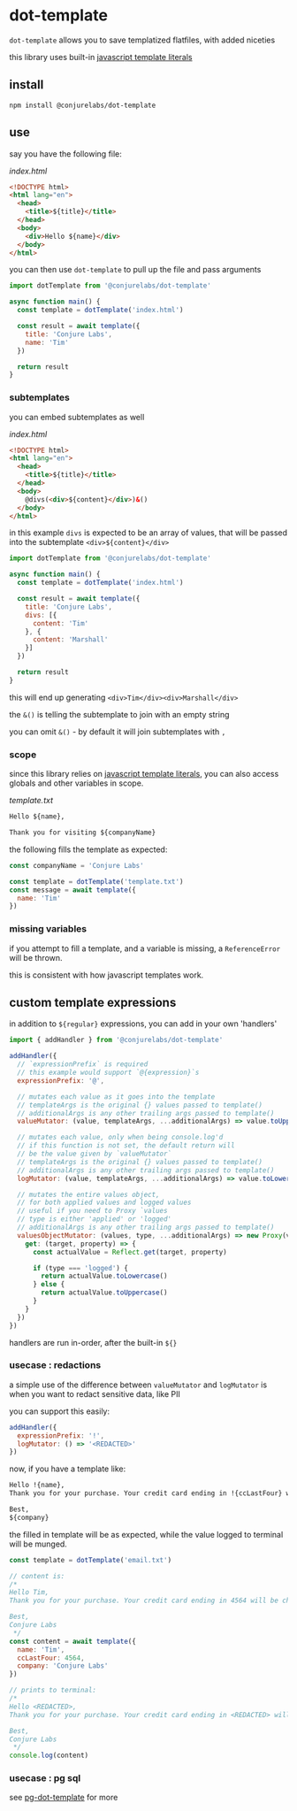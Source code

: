 # dot-template

`dot-template` allows you to save templatized flatfiles, with added niceties

this library uses built-in [javascript template literals](https://developer.mozilla.org/en-US/docs/Web/JavaScript/Reference/Template_literals)

## install

```
npm install @conjurelabs/dot-template
```

## use

say you have the following file:

_index.html_
```html
<!DOCTYPE html>
<html lang="en">
  <head>
    <title>${title}</title>
  </head>
  <body>
    <div>Hello ${name}</div>
  </body>
</html>
```

you can then use `dot-template` to pull up the file and pass arguments

```js
import dotTemplate from '@conjurelabs/dot-template'

async function main() {
  const template = dotTemplate('index.html')

  const result = await template({
    title: 'Conjure Labs',
    name: 'Tim'
  })

  return result
}
```

### subtemplates

you can embed subtemplates as well

_index.html_
```html
<!DOCTYPE html>
<html lang="en">
  <head>
    <title>${title}</title>
  </head>
  <body>
    @divs(<div>${content}</div>)&()
  </body>
</html>
```

in this example `divs` is expected to be an array of values, that will be passed into the subtemplate `<div>${content}</div>`

```js
import dotTemplate from '@conjurelabs/dot-template'

async function main() {
  const template = dotTemplate('index.html')

  const result = await template({
    title: 'Conjure Labs',
    divs: [{
      content: 'Tim'
    }, {
      content: 'Marshall'
    }]
  })

  return result
}
```

this will end up generating `<div>Tim</div><div>Marshall</div>`

the `&()` is telling the subtemplate to join with an empty string

you can omit `&()` - by default it will join subtemplates with `, `

### scope

since this library relies on [javascript template literals](https://developer.mozilla.org/en-US/docs/Web/JavaScript/Reference/Template_literals), you can also access globals and other variables in scope.

_template.txt_
```txt
Hello ${name},

Thank you for visiting ${companyName}
```

the following fills the template as expected:

```js
const companyName = 'Conjure Labs'

const template = dotTemplate('template.txt')
const message = await template({
  name: 'Tim'
})
```

### missing variables

if you attempt to fill a template, and a variable is missing, a `ReferenceError` will be thrown.

this is consistent with how javascript templates work.

## custom template expressions

in addition to `${regular}` expressions, you can add in your own 'handlers'

```js
import { addHandler } from '@conjurelabs/dot-template'

addHandler({
  // `expressionPrefix` is required
  // this example would support `@{expression}`s
  expressionPrefix: '@',

  // mutates each value as it goes into the template
  // templateArgs is the original {} values passed to template()
  // additionalArgs is any other trailing args passed to template()
  valueMutator: (value, templateArgs, ...additionalArgs) => value.toUppercase(),

  // mutates each value, only when being console.log'd
  // if this function is not set, the default return will
  // be the value given by `valueMutator`
  // templateArgs is the original {} values passed to template()
  // additionalArgs is any other trailing args passed to template()
  logMutator: (value, templateArgs, ...additionalArgs) => value.toLowercase(),

  // mutates the entire values object,
  // for both applied values and logged values
  // useful if you need to Proxy `values
  // type is either 'applied' or 'logged'
  // additionalArgs is any other trailing args passed to template()
  valuesObjectMutator: (values, type, ...additionalArgs) => new Proxy(value, {
    get: (target, property) => {
      const actualValue = Reflect.get(target, property)

      if (type === 'logged') {
        return actualValue.toLowercase()
      } else {
        return actualValue.toUppercase()
      }
    }
  })
})
```

handlers are run in-order, after the built-in `${}`

### usecase : redactions

a simple use of the difference between `valueMutator` and `logMutator` is when you want to redact sensitive data, like PII

you can support this easily:

```js
addHandler({
  expressionPrefix: '!',
  logMutator: () => '<REDACTED>'
})
```

now, if you have a template like:

```txt
Hello !{name},
Thank you for your purchase. Your credit card ending in !{ccLastFour} will be charged in two days.

Best,
${company}
```

the filled in template will be as expected, while the value logged to terminal will be munged.

```js
const template = dotTemplate('email.txt')

// content is:
/*
Hello Tim,
Thank you for your purchase. Your credit card ending in 4564 will be charged in two days.

Best,
Conjure Labs
 */
const content = await template({
  name: 'Tim',
  ccLastFour: 4564,
  company: 'Conjure Labs'
})

// prints to terminal:
/*
Hello <REDACTED>,
Thank you for your purchase. Your credit card ending in <REDACTED> will be charged in two days.

Best,
Conjure Labs
 */
console.log(content)
```

### usecase : pg sql

see [pg-dot-template](https://github.com/ConjureLabs/pg-dot-template) for more